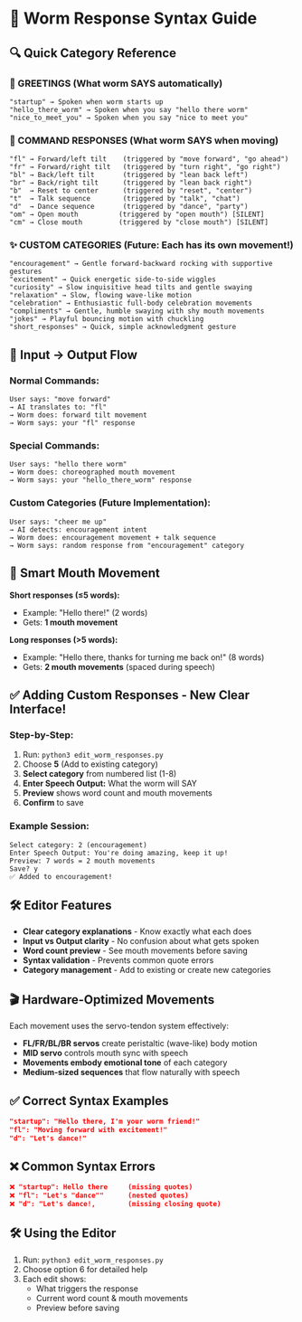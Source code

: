 # 📝 Worm Response Syntax Guide

## 🔍 Quick Category Reference

### 🎤 GREETINGS (What worm SAYS automatically)
```
"startup" → Spoken when worm starts up
"hello_there_worm" → Spoken when you say "hello there worm"  
"nice_to_meet_you" → Spoken when you say "nice to meet you"
```

### 🤖 COMMAND RESPONSES (What worm SAYS when moving)
```
"fl" → Forward/left tilt    (triggered by "move forward", "go ahead")
"fr" → Forward/right tilt   (triggered by "turn right", "go right") 
"bl" → Back/left tilt       (triggered by "lean back left")
"br" → Back/right tilt      (triggered by "lean back right")
"b"  → Reset to center      (triggered by "reset", "center")
"t"  → Talk sequence        (triggered by "talk", "chat")
"d"  → Dance sequence       (triggered by "dance", "party")
"om" → Open mouth          (triggered by "open mouth") [SILENT]
"cm" → Close mouth         (triggered by "close mouth") [SILENT]
```

### ✨ CUSTOM CATEGORIES (Future: Each has its own movement!)
```
"encouragement" → Gentle forward-backward rocking with supportive gestures
"excitement" → Quick energetic side-to-side wiggles 
"curiosity" → Slow inquisitive head tilts and gentle swaying
"relaxation" → Slow, flowing wave-like motion
"celebration" → Enthusiastic full-body celebration movements
"compliments" → Gentle, humble swaying with shy mouth movements  
"jokes" → Playful bouncing motion with chuckling
"short_responses" → Quick, simple acknowledgment gesture
```

## 💬 Input → Output Flow

### Normal Commands:
```
User says: "move forward"
→ AI translates to: "fl" 
→ Worm does: forward tilt movement
→ Worm says: your "fl" response
```

### Special Commands:
```
User says: "hello there worm"
→ Worm does: choreographed mouth movement
→ Worm says: your "hello_there_worm" response
```

### Custom Categories (Future Implementation):
```
User says: "cheer me up"
→ AI detects: encouragement intent
→ Worm does: encouragement movement + talk sequence
→ Worm says: random response from "encouragement" category
```

## 🎯 Smart Mouth Movement

**Short responses (≤5 words):**
- Example: "Hello there!" (2 words)
- Gets: **1 mouth movement**

**Long responses (>5 words):**
- Example: "Hello there, thanks for turning me back on!" (8 words)  
- Gets: **2 mouth movements** (spaced during speech)

## ✅ Adding Custom Responses - New Clear Interface!

### Step-by-Step:
1. Run: `python3 edit_worm_responses.py`
2. Choose **5** (Add to existing category)
3. **Select category** from numbered list (1-8)
4. **Enter Speech Output:** What the worm will SAY
5. **Preview** shows word count and mouth movements
6. **Confirm** to save

### Example Session:
```
Select category: 2 (encouragement)
Enter Speech Output: You're doing amazing, keep it up!
Preview: 7 words = 2 mouth movements
Save? y
✅ Added to encouragement!
```

## 🛠️ Editor Features

- **Clear category explanations** - Know exactly what each does
- **Input vs Output clarity** - No confusion about what gets spoken
- **Word count preview** - See mouth movements before saving
- **Syntax validation** - Prevents common quote errors
- **Category management** - Add to existing or create new categories

## 🎬 Hardware-Optimized Movements

Each movement uses the servo-tendon system effectively:
- **FL/FR/BL/BR servos** create peristaltic (wave-like) body motion
- **MID servo** controls mouth sync with speech
- **Movements embody emotional tone** of each category
- **Medium-sized sequences** that flow naturally with speech

## ✅ Correct Syntax Examples

```json
"startup": "Hello there, I'm your worm friend!"
"fl": "Moving forward with excitement!"
"d": "Let's dance!"
```

## ❌ Common Syntax Errors

```json
❌ "startup": Hello there     (missing quotes)
❌ "fl": "Let's "dance""      (nested quotes)
❌ "d": "Let's dance!,        (missing closing quote)
```

## 🛠️ Using the Editor

1. Run: `python3 edit_worm_responses.py`
2. Choose option 6 for detailed help
3. Each edit shows:
   - What triggers the response
   - Current word count & mouth movements
   - Preview before saving 